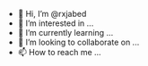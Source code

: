 - 👋 Hi, I’m @rxjabed
- 👀 I’m interested in ...
- 🌱 I’m currently learning ...
- 💞️ I’m looking to collaborate on ...
- 📫 How to reach me ...

<!---
rxjabed/rxjabed is a ✨ special ✨ repository because its `README.md` (this file) appears on your GitHub profile.
You can click the Preview link to take a look at your changes.
--->
